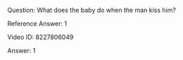 Question: What does the baby do when the man kiss him?

Reference Answer: 1

Video ID: 8227806049

Answer: 1

